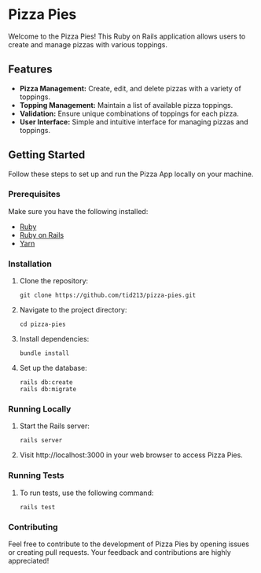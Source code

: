 # Pizza Pies

Welcome to the Pizza Pies! This Ruby on Rails application allows users to create and manage pizzas with various toppings.

## Features

- **Pizza Management:** Create, edit, and delete pizzas with a variety of toppings.
- **Topping Management:** Maintain a list of available pizza toppings.
- **Validation:** Ensure unique combinations of toppings for each pizza.
- **User Interface:** Simple and intuitive interface for managing pizzas and toppings.

## Getting Started

Follow these steps to set up and run the Pizza App locally on your machine.

### Prerequisites

Make sure you have the following installed:

- [Ruby](https://www.ruby-lang.org/)
- [Ruby on Rails](https://rubyonrails.org/)
- [Yarn](https://yarnpkg.com/)

### Installation

1. Clone the repository:

   ```
   git clone https://github.com/tid213/pizza-pies.git
   ```

2. Navigate to the project directory:

    ```
    cd pizza-pies
    ```

3. Install dependencies:
    ```
    bundle install
    ```
4. Set up the database:
    ```
    rails db:create
    rails db:migrate
    ```

### Running Locally

1. Start the Rails server:

    ```
    rails server
    ```

2. Visit http://localhost:3000 in your web browser to access Pizza Pies.

### Running Tests

1. To run tests, use the following command:

    ```
    rails test
    ```

### Contributing
Feel free to contribute to the development of Pizza Pies by opening issues or creating pull requests. Your feedback and contributions are highly appreciated!
